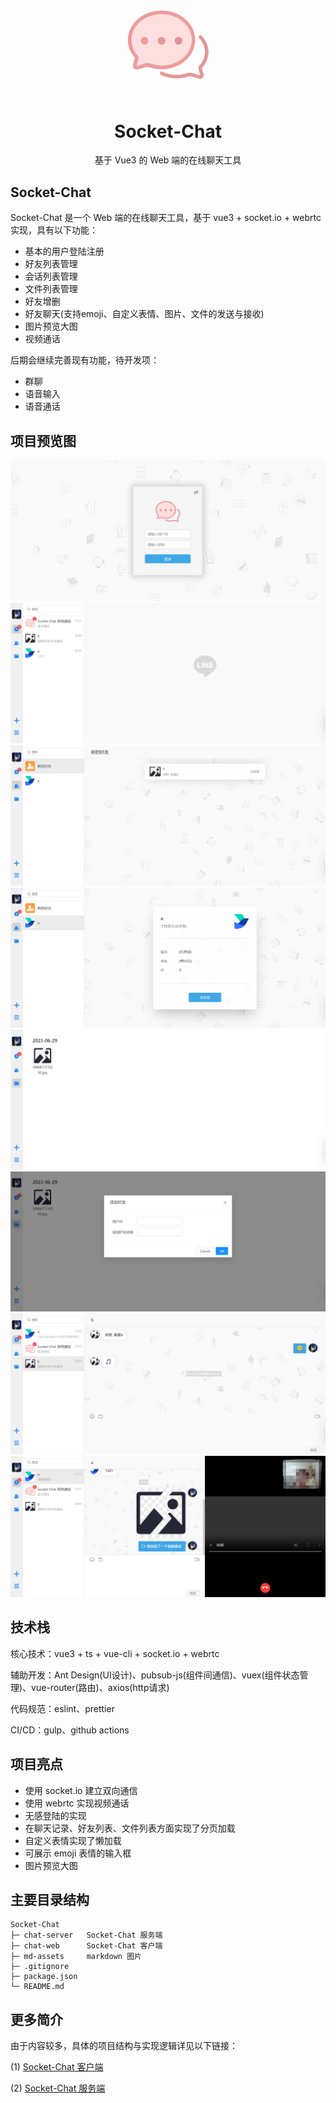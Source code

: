 <div align="center">
  <img width="130px" style="margin-bottom:24px;" src="./chat-web/public/logo.svg">
<h1>Socket-Chat</h1>

<p>基于 Vue3 的 Web 端的在线聊天工具</p>
</div>

## Socket-Chat

Socket-Chat 是一个 Web 端的在线聊天工具，基于 vue3 + socket.io + webrtc 实现，具有以下功能：
- 基本的用户登陆注册
- 好友列表管理
- 会话列表管理
- 文件列表管理
- 好友增删
- 好友聊天(支持emoji、自定义表情、图片、文件的发送与接收)
- 图片预览大图
- 视频通话

后期会继续完善现有功能，待开发项：
- 群聊
- 语音输入
- 语音通话

## 项目预览图
![登录页](md-assets/login.jpg "登录页")
![主页](md-assets/index.jpg "主页")
![通知页](md-assets/notification.jpg "通知页")
![好友页](md-assets/friend.jpg "好友页")
![文件页](md-assets/file.jpg "文件页")
![添加好友页](md-assets/addFriend.jpg "添加好友页")
![聊天页](md-assets/chat.jpg "聊天页")
![视频页](md-assets/video.jpg "视频页")

## 技术栈

核心技术：vue3 + ts + vue-cli + socket.io + webrtc

辅助开发：Ant Design(UI设计)、pubsub-js(组件间通信)、vuex(组件状态管理)、vue-router(路由)、axios(http请求)

代码规范：eslint、prettier

CI/CD：gulp、github actions

## 项目亮点
- 使用 socket.io 建立双向通信
- 使用 webrtc 实现视频通话
- 无感登陆的实现
- 在聊天记录、好友列表、文件列表方面实现了分页加载
- 自定义表情实现了懒加载
- 可展示 emoji 表情的输入框
- 图片预览大图

## 主要目录结构
```
Socket-Chat
├─ chat-server   Socket-Chat 服务端
├─ chat-web      Socket-Chat 客户端
├─ md-assets     markdown 图片
├─ .gitignore    
├─ package.json  
└─ README.md     
``` 

## 更多简介

由于内容较多，具体的项目结构与实现逻辑详见以下链接：

(1) [Socket-Chat 客户端](chat-web/README.md)

(2) [Socket-Chat 服务端](chat-server/README.md)


